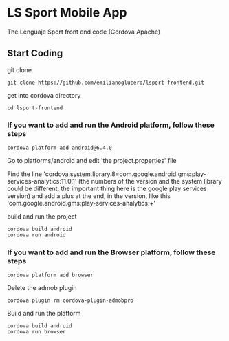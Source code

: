# LS Sport Mobile App

The Lenguaje Sport front end code (Cordova Apache)

## Start Coding

git clone
```
git clone https://github.com/emilianoglucero/lsport-frontend.git
```

get into cordova directory
```
cd lsport-frontend
```

### If you want to add and run the Android platform, follow these steps
```
cordova platform add android@6.4.0
```

Go to platforms/android and edit 'the project.properties' file

Find the line 'cordova.system.library.8=com.google.android.gms:play-services-analytics:11.0.1' (the numbers of the version and the system library could be different, the important thing here is the google play services version)
and add a plus at the end, in the version, like this 'com.google.android.gms:play-services-analytics:+'


build and run the project
```
cordova build android
cordova run android
```

### If you want to add and run the Browser platform, follow these steps
```
cordova platform add browser
```

Delete the admob plugin
```
cordova plugin rm cordova-plugin-admobpro
```

Build and run the platform
```
cordova build android
cordova run browser
```





